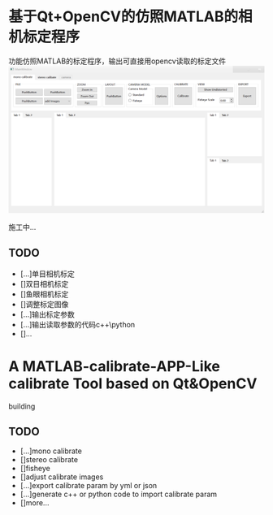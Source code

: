 # 基于Qt+OpenCV的仿照MATLAB的相机标定程序
功能仿照MATLAB的标定程序，输出可直接用opencv读取的标定文件
![main window](./src/readmeFile/Snipaste_2024-01-05_12-06-38.png)

施工中...
## TODO 
- [...]单目相机标定
- []双目相机标定
- []鱼眼相机标定
- []调整标定图像
- [...]输出标定参数
- [...]输出读取参数的代码c++\python
- []...

# A MATLAB-calibrate-APP-Like calibrate Tool based on Qt&OpenCV
building
## TODO
- [...]mono calibrate
- []stereo calibrate
- []fisheye
- []adjust calibrate images
- [...]export calibrate param by yml or json
- [...]generate c++ or python code to import calibrate param 
- []more...